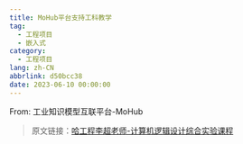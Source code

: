 ```yaml
---
title: MoHub平台支持工科教学
tag:
  - 工程项目
  - 嵌入式
category:
  - 工程项目
lang: zh-CN
abbrlink: d50bcc38
date: 2023-06-10 00:00:00
---
```


From: 工业知识模型互联平台-MoHub

> 原文链接：[哈工程李超老师-计算机逻辑设计综合实验课程](https://mohub.net/help/MoHub/UserServiceCases/Cases1.html)
